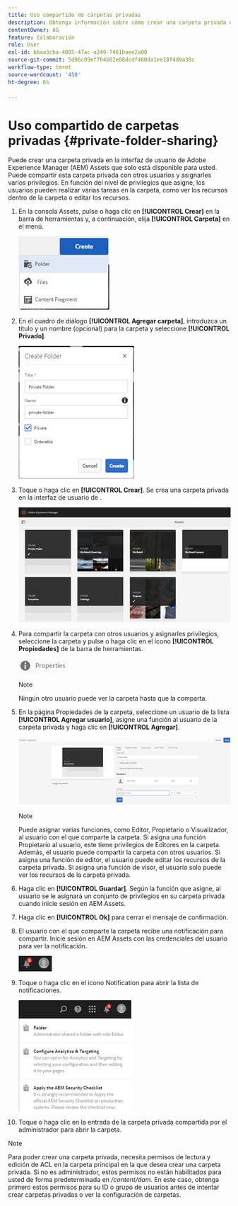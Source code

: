 ```yaml
---
title: Uso compartido de carpetas privadas
description: Obtenga información sobre cómo crear una carpeta privada en Adobe Experience Manager (AEM) Assets, compartirla con otros usuarios y asignarles distintos privilegios.
contentOwner: AG
feature: Colaboración
role: User
exl-id: b6aa3cba-4085-47ac-a249-7461baee2a00
source-git-commit: 5d96c09ef764b02e08dcdf480da1ee18f4d9a30c
workflow-type: tm+mt
source-wordcount: '450'
ht-degree: 6%

---
```


# Uso compartido de carpetas privadas {#private-folder-sharing}

Puede crear una carpeta privada en la interfaz de usuario de Adobe Experience Manager (AEM) Assets que solo está disponible para usted. Puede compartir esta carpeta privada con otros usuarios y asignarles varios privilegios. En función del nivel de privilegios que asigne, los usuarios pueden realizar varias tareas en la carpeta, como ver los recursos dentro de la carpeta o editar los recursos.

1. En la consola Assets, pulse o haga clic en **[!UICONTROL Crear]** en la barra de herramientas y, a continuación, elija **[!UICONTROL Carpeta]** en el menú.

   ![chlimage_1-411](assets/chlimage_1-411.png)

1. En el cuadro de diálogo **[!UICONTROL Agregar carpeta]**, introduzca un título y un nombre (opcional) para la carpeta y seleccione **[!UICONTROL Privado]**.

   ![chlimage_1-412](assets/chlimage_1-412.png)

1. Toque o haga clic en **[!UICONTROL Crear]**. Se crea una carpeta privada en la interfaz de usuario de .

   ![chlimage_1-413](assets/chlimage_1-413.png)

1. Para compartir la carpeta con otros usuarios y asignarles privilegios, seleccione la carpeta y pulse o haga clic en el icono **[!UICONTROL Propiedades]** de la barra de herramientas.

   ![chlimage_1-414](assets/chlimage_1-414.png)

   >[!NOTE]
   >
   >Ningún otro usuario puede ver la carpeta hasta que la comparta.

1. En la página Propiedades de la carpeta, seleccione un usuario de la lista **[!UICONTROL Agregar usuario]**, asigne una función al usuario de la carpeta privada y haga clic en **[!UICONTROL Agregar]**.

   ![chlimage_1-415](assets/chlimage_1-415.png)

   >[!NOTE]
   >
   >Puede asignar varias funciones, como Editor, Propietario o Visualizador, al usuario con el que comparte la carpeta. Si asigna una función Propietario al usuario, este tiene privilegios de Editores en la carpeta. Además, el usuario puede compartir la carpeta con otros usuarios. Si asigna una función de editor, el usuario puede editar los recursos de la carpeta privada. Si asigna una función de visor, el usuario solo puede ver los recursos de la carpeta privada.

1. Haga clic en **[!UICONTROL Guardar]**. Según la función que asigne, al usuario se le asignará un conjunto de privilegios en su carpeta privada cuando inicie sesión en AEM Assets.
1. Haga clic en **[!UICONTROL Ok]** para cerrar el mensaje de confirmación.
1. El usuario con el que comparte la carpeta recibe una notificación para compartir. Inicie sesión en AEM Assets con las credenciales del usuario para ver la notificación.

   ![chlimage_1-416](assets/chlimage_1-416.png)

1. Toque o haga clic en el icono Notification para abrir la lista de notificaciones.

   ![chlimage_1-417](assets/chlimage_1-417.png)

1. Toque o haga clic en la entrada de la carpeta privada compartida por el administrador para abrir la carpeta.

>[!NOTE]
>
>Para poder crear una carpeta privada, necesita permisos de lectura y edición de ACL en la carpeta principal en la que desea crear una carpeta privada. Si no es administrador, estos permisos no están habilitados para usted de forma predeterminada en */content/dam*. En este caso, obtenga primero estos permisos para su ID o grupo de usuarios antes de intentar crear carpetas privadas o ver la configuración de carpetas.
